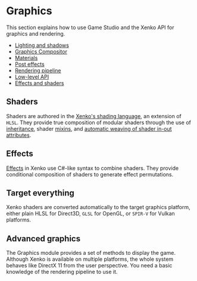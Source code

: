 # Graphics

This section explains how to use Game Studio and the Xenko API for graphics and rendering.

* [Lighting and shadows](lights-and-shadows/index.md)
* [Graphics Compositor](graphics-compositor/index.md)
* [Materials](materials/index.md)
* [Post effects](post-effects/index.md)
* [Rendering pipeline](rendering-pipeline/index.md)
* [Low-level API](low-level-api/index.md)
* [Effects and shaders](effects-and-shaders/index.md)

## Shaders

Shaders are authored in the [Xenko's shading language](effects-and-shaders/shading-language/index.md), an extension of `HLSL`. They provide true composition of modular shaders through the use of [inheritance](effects-and-shaders/shading-language/classes-mixins-and-inheritance.md), shader [mixins](effects-and-shaders/shading-language/composition.md), and [automatic weaving of shader in-out attributes](effects-and-shaders/shading-language/automatic-shader-stage-input-output.md).

## Effects

[Effects](effects-and-shaders/effect-language.md) in Xenko use C#-like syntax to combine shaders. They provide conditional composition of shaders to generate effect permutations.

## Target everything

Xenko shaders are converted automatically to the target graphics platform, either plain HLSL for Direct3D, `GLSL` for OpenGL, or `SPIR-V` for Vulkan platforms.

## Advanced graphics

The Graphics module provides a set of methods to display the game. Although Xenko is available on multiple platforms, the whole system behaves like DirectX 11 from the user perspective. You need a basic knowledge of the rendering pipeline to use it.
